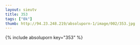 ```yaml
--- 
layout: sieutv
title: 353
tags: ["0k"]
thumb: http://94.23.248.219/absoluporn-1/image/002/353.jpg
---
```

{% include absoluporn key="353" %} 
